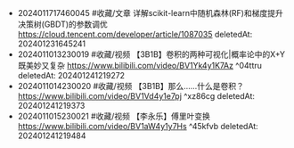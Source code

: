 - 2024011717460045 #收藏/文章 详解scikit-learn中随机森林(RF)和梯度提升决策树(GBDT)的参数调优 https://cloud.tencent.com/developer/article/1087035 deletedAt: 202401231645241
- 2024011013230019 #收藏/视频 【3B1B】卷积的两种可视化|概率论中的X+Y既美妙又复杂 https://www.bilibili.com/video/BV1Yk4y1K7Az ^04ttru deletedAt: 202401241219272
- 2024011014230020 #收藏/视频 【3B1B】那么……什么是卷积？ https://www.bilibili.com/video/BV1Vd4y1e7pj ^xz86cg deletedAt: 202401241219373
- 2024011015230021 #收藏/视频 【李永乐】傅里叶变换 https://www.bilibili.com/video/BV1aW4y1y7Hs ^45kfvb deletedAt: 202401241219484